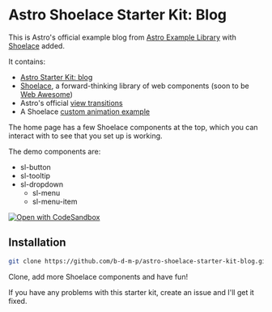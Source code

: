 # Astro Shoelace Starter Kit: Blog

This is Astro's official example blog from [Astro Example Library](https://github.com/withastro/astro/tree/main/examples) with [Shoelace](https://shoelace.style/) added. 

It contains:

- [Astro Starter Kit: blog](https://github.com/withastro/astro/tree/main/examples/blog)
- [Shoelace](https://shoelace.style/), a forward-thinking library of web components (soon to be [Web Awesome](https://www.kickstarter.com/projects/fontawesome/web-awesome))
- Astro's official [view transitions](https://docs.astro.build/en/tutorials/add-view-transitions/#extending-the-blog-tutorial-with-view-transitions)
- A Shoelace [custom animation example](https://shoelace.style/getting-started/customizing#animations)

The home page has a few Shoelace components at the top, which you can interact with to see that you set up is working. 

The demo components are:

- sl-button
- sl-tooltip
- sl-dropdown
  - sl-menu
  - sl-menu-item

[![Open with CodeSandbox](https://assets.codesandbox.io/github/button-edit-lime.svg)](https://codesandbox.io/p/sandbox/github/withastro/astro/tree/latest/examples/blog)

## Installation


```sh
git clone https://github.com/b-d-m-p/astro-shoelace-starter-kit-blog.git
```

Clone, add more Shoelace components and have fun!

If you have any problems with this starter kit, create an issue and I'll get it fixed. 
